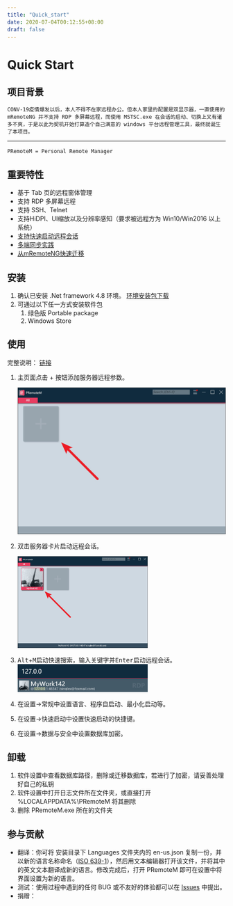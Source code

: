 ```yaml
---
title: "Quick_start"
date: 2020-07-04T00:12:55+08:00
draft: false
---
```


# Quick Start

## 项目背景
    CONV-19疫情爆发以后，本人不得不在家远程办公。但本人家里的配置是双显示器，一直使用的 mRemoteNG 并不支持 RDP 多屏幕远程，而使用 MSTSC.exe 在会话的启动、切换上又有诸多不爽，于是以此为契机开始打算造个自己满意的 windows 平台远程管理工具，最终就诞生了本项目。
---
    PRemoteM = Personal Remote Manager

## 重要特性
 - 基于 Tab 页的远程窗体管理
 - 支持 RDP 多屏幕远程
 - 支持 SSH、Telnet
 - 支持HiDPI、UI缩放以及分辨率感知（要求被远程方为 Win10/Win2016 以上系统）
 - [支持快速启动远程会话](/快速启动远程会话.md)
 - [多端同步实践]()
 - [从mRemoteNG快速迁移](/数据迁移实践.md)


## 安装

1. 确认已安装 .Net framework 4.8 环境。 [环境安装包下载](https://dotnet.microsoft.com/download/dotnet-framework/net48)
2. 可通过以下任一方式安装软件包
   1. 绿色版 Portable package
   2. Windows Store

## 使用
完整说明： [链接](htt)
1. 主页面点击 + 按钮添加服务器远程参数。
   
   ![image](/Add2.jpg)
2. 双击服务器卡片启动远程会话。
   
    <img src="/Card2.jpg" width="300"/>
3. <kbd>Alt</kbd>+<kbd>M</kbd>启动快速搜索，输入关键字并<kbd>Enter</kbd>启动远程会话。
    <img src="/Quick.jpg" width="300"/>
4. 在<kbd>设置</kbd>→<kbd>常规</kbd>中设置语言、程序自启动、最小化启动等。
5. 在<kbd>设置</kbd>→<kbd>快速启动</kbd>中设置快速启动的快捷键。
6. 在<kbd>设置</kbd>→<kbd>数据与安全</kbd>中设置数据库加密。

## 卸载
1. 软件设置中查看数据库路径，删除或迁移数据库，若进行了加密，请妥善处理好自己的私钥
2. 软件设置中打开日志文件所在文件夹，或直接打开 %LOCALAPPDATA%\PRemoteM 将其删除
3. 删除 PRemoteM.exe 所在的文件夹

## 参与贡献
- <kbd>翻译</kbd>：你可将 安装目录下 Languages 文件夹内的 en-us.json 复制一份，并以新的语言名称命名（[ISO 639-1](https://en.wikipedia.org/wiki/List_of_ISO_639-1_codes)），然后用文本编辑器打开该文件，并将其中的英文文本翻译成新的语言。修改完成后，打开 PRemoteM 即可在设置中将界面设置为新的语言。
- <kbd>测试</kbd>：使用过程中遇到的任何 BUG 或不友好的体验都可以在 [Issues](https://github.com/VShawn/PRemoteM/issues) 中提出。
- <kbd>捐赠</kbd>：